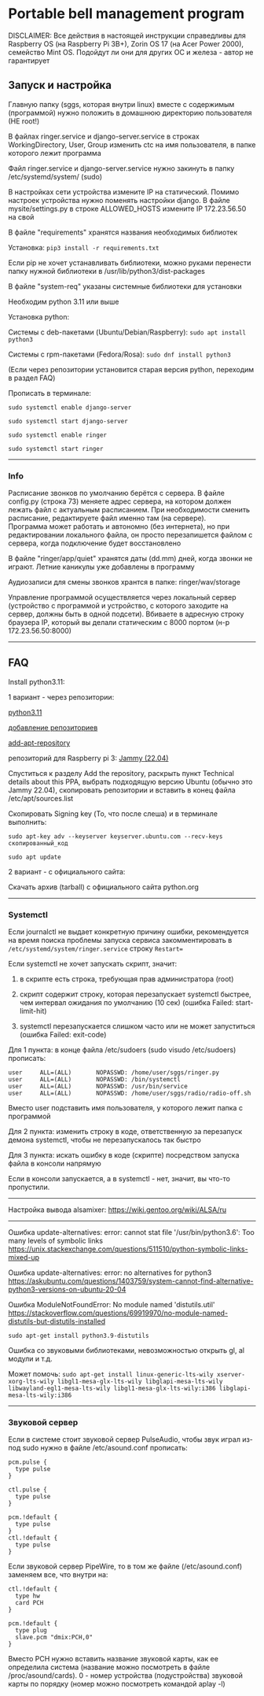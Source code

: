# Portable bell management program

DISCLAIMER: Все действия в настоящей инструкции справедливы для Raspberry OS (на Raspberry Pi 3B+), Zorin OS 17 (на Acer Power 2000), семейство Mint OS. Подойдут ли они для других ОС и железа - автор не гарантирует

## Запуск и настройка
Главную папку (sggs, которая внутри linux) вместе с содержимым (программой) нужно положить в домашнюю директорию пользователя (НЕ root!)

В файлах ringer.service и django-server.service в строках WorkingDirectory, User, Group изменить ctc на имя пользователя, в папке которого лежит программа

Файл ringer.service и django-server.service нужно закинуть в папку /etc/systemd/system/ (sudo)

В настройках сети устройства измените IP на статический. Помимо настроек устройства нужно поменять настройки django. В файле mysite/settings.py в строке ALLOWED_HOSTS измените IP 172.23.56.50 на свой

В файле "requirements" хранятся названия необходимых библиотек

Установка:
`pip3 install -r requirements.txt`

Если pip не хочет устанавливать библиотеки, можно руками перенести папку нужной библиотеки в /usr/lib/python3/dist-packages

В файле "system-req" указаны системные библиотеки для установки

Необходим python 3.11 или выше

Установка python:

Системы с deb-пакетами (Ubuntu/Debian/Raspberry): `sudo apt install python3` 

Системы с rpm-пакетами (Fedora/Rosa): `sudo dnf install python3`

(Если через репозитории установится старая версия python, переходим в раздел FAQ)

Прописать в терминале: 

`sudo systemctl enable django-server`

`sudo systemctl start django-server`

`sudo systemctl enable ringer`

`sudo systemctl start ringer`

--------------------------------------------------------------------

### Info

Расписание звонков по умолчанию берётся с сервера. В файле config.py (строка 73) меняете адрес сервера, на котором должен лежать файл с актуальным расписанием. 
При необходимости сменить расписание, редактируете файл именно там (на сервере).  
Программа может работать и автономно (без интернета), но при редактировании локального файла, он просто перезапишется файлом с сервера, когда подключение будет восстановлено

В файле "ringer/app/quiet" хранятся даты (dd.mm) дней, когда звонки не играют.
Летние каникулы уже добавлены в программу

Аудиозаписи для смены звонков хрантся в папке: ringer/wav/storage

Управление программой осуществляется через локальный сервер (устройство с программой и устройство, с которого заходите на сервер, должны быть в одной подсети). Вбиваете в адресную строку браузера IP, который вы делали статическим с 8000 портом (н-р 172.23.56.50:8000)

--------------------------------------------------------------------

## FAQ
Install python3.11:

1 вариант - через репозитории:

[python3.11](https://ubuntuhandbook.org/index.php/2022/10/python-3-11-released-how-install-ubuntu/)

[добавление репозиториев](ubunlog.com/ru/как-добавить-репозитории-ppa-в-debian-и-дистрибутивы-на-его-основе)

[add-apt-repository](https://xn----jtbnolen3a.xn--p1ai/%D0%BA%D0%B0%D0%BA-%D0%B4%D0%BE%D0%B1%D0%B0%D0%B2%D0%B8%D1%82%D1%8C-ppa-%D1%80%D0%B5%D0%BF%D0%BE%D0%B7%D0%B8%D1%82%D0%BE%D1%80%D0%B8%D0%B9-%D0%B2-debian)

репозиторий для Raspberry pi 3: [Jammy (22.04)](launchpad.net/~deadsnakes/+archive/ubuntu/ppa)

Спуститься к разделу Add the repository, раскрыть пункт Technical details about this PPA, выбрать подходящую версию Ubuntu (обычно это Jammy 22.04), скопировать репозитории и вставить в конец файла /etc/apt/sources.list

Скопировать Signing key (То, что после слеша) и в терминале выполнить:

`sudo apt-key adv --keyserver keyserver.ubuntu.com --recv-keys скопированный_код`

`sudo apt update`

2 вариант - с официального сайта:

Скачать архив (tarball) с официального сайта python.org

--------------------------------------------------------------------
### Systemctl
Если journalctl не выдает конкретную причину ошибки, рекомендуется на время поиска проблемы запуска сервиса закомментировать в `/etc/systemd/system/ringer.service` строку `Restart=`

Если systemctl не хочет запускать скрипт, значит:

1) в скрипте есть строка, требующая прав администратора (root)

2) скрипт содержит строку, которая перезапускает systemctl быстрее, чем интервал ожидания по умолчанию (10 сек) (ошибка Failed: start-limit-hit)

3) systemctl перезапускается слишком часто или не может запуститься (ошибка Failed: exit-code)
    
Для 1 пункта: в конце файла /etc/sudoers (sudo visudo /etc/sudoers) прописать:
```
user     ALL=(ALL)       NOPASSWD: /home/user/sggs/ringer.py
user     ALL=(ALL)       NOPASSWD: /bin/systemctl
user     ALL=(ALL)       NOPASSWD: /usr/bin/service
user     ALL=(ALL)       NOPASSWD: /home/user/sggs/radio/radio-off.sh
```

Вместо user подставить имя пользователя, у которого лежит папка с программой

Для 2 пункта: изменить строку в коде, ответственную за перезапуск демона systemctl, чтобы не перезапускалось так быстро

Для 3 пункта: искать ошибку в коде (скрипте) посредством запуска файла в консоли напрямую

Если в консоли запускается, а в systemctl - нет, значит, вы что-то пропустили.
	
--------------------------------------------------------------------
Настройка вывода alsamixer:
https://wiki.gentoo.org/wiki/ALSA/ru

--------------------------------------------------------------------
Ошибка update-alternatives: error: cannot stat file '/usr/bin/python3.6': Too many levels of symbolic links
https://unix.stackexchange.com/questions/511510/python-symbolic-links-mixed-up

Ошибка update-alternatives: error: no alternatives for python3
https://askubuntu.com/questions/1403759/system-cannot-find-alternative-python3-versions-on-ubuntu-20-04

Ошибка ModuleNotFoundError: No module named 'distutils.util'
https://stackoverflow.com/questions/69919970/no-module-named-distutils-but-distutils-installed
```
sudo apt-get install python3.9-distutils
```

Ошибка со звуковыми библиотеками, невозможностью открыть gl, al модули и т.д.

Может помочь: 
`sudo apt-get install linux-generic-lts-wily xserver-xorg-lts-wily libgl1-mesa-glx-lts-wily libglapi-mesa-lts-wily libwayland-egl1-mesa-lts-wily libgl1-mesa-glx-lts-wily:i386 libglapi-mesa-lts-wily:i386`

--------------------------------------------------------------------
### Звуковой сервер
Если в системе стоит звуковой сервер PulseAudio, чтобы звук играл из-под sudo нужно в файле /etc/asound.conf прописать:
```
pcm.pulse {
  type pulse
}

ctl.pulse {
  type pulse
}

pcm.!default {
  type pulse
}
ctl.!default {
  type pulse
}
```

Если звуковой сервер PipeWire, то в том же файле (/etc/asound.conf) заменяем все, что внутри на:
```
ctl.!default {
  type hw
  card PCH
}

pcm.!default {
  type plug
  slave.pcm "dmix:PCH,0"
}
```
Вместо PCH нужно вставить название звуковой карты, как ее определила система (название можно посмотреть в файле /proc/asound/cards).
0 - номер устройства (подустройства) звуковой карты по порядку		(номер можно посмотреть командой aplay -l)
